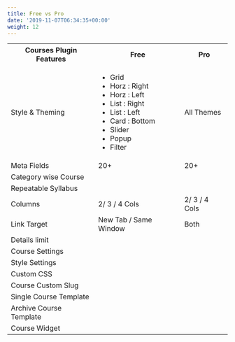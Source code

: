 ```yaml
---
title: Free vs Pro
date: '2019-11-07T06:34:35+00:00'
weight: 12
---
```


<table class="free-vs-pro table table-responsive table-bordered">
<tbody class="no-org">
<tr>
<th>Courses Plugin Features</th>
<th>Free</th>
<th>Pro</th>
</tr>
<tr>
<td>Style &amp; Theming</td>
<td class="themes-list">
<ul>
<li><span class="fa fa-check"></span> Grid</li>
<li><span class="fa fa-check"></span> Horz : Right</li>
<li><span class="fa fa-check"></span> Horz : Left</li>
<li><span class="fa fa-check"></span> List : Right</li>
<li><span class="fa fa-check"></span> List : Left</li>
<li><span class="fa fa-check"></span> Card : Bottom</li>
<li><span class="fa fa-check"></span> Slider</li>
<li><span class="fa fa-check"></span> Popup</li>
<li><span class="fa fa-check"></span> Filter</li>
</ul>
</td>
<td><span class="fa fa-check"></span> All Themes</td>
</tr>
<tr>
<td>Meta Fields</td>
<td><span class="fa fa-check"></span> 20+</td>
<td><span class="fa fa-check"></span> 20+</td>
</tr>
<tr>
<td>Category wise Course</td>
<td><span class="fa fa-check"></span></td>
<td><span class="fa fa-check"></span></td>
</tr>
<tr>
<td>Repeatable Syllabus</td>
<td><span class="fa fa-check"></span></td>
<td><span class="fa fa-check"></span></td>
</tr>
<tr>
<td>Columns</td>
<td><span class="fa fa-check"></span> 2/ 3 / 4 Cols</td>
<td><span class="fa fa-check"></span> 2/ 3 / 4 Cols</td>
</tr>
<tr>
<td>Link Target</td>
<td><span class="fa fa-check"></span> New Tab / Same Window</td>
<td><span class="fa fa-check"></span> Both</td>
</tr>
<tr>
<td>Details limit</td>
<td><span class="fa fa-check"></span></td>
<td><span class="fa fa-check"></span></td>
</tr>
<tr>
<td>Course Settings</td>
<td><span class="fa fa-check"></span></td>
<td><span class="fa fa-check"></span></td>
</tr>
<tr>
<td>Style Settings</td>
<td><span class="fa fa-check"></span></td>
<td><span class="fa fa-check"></span></td>
</tr>
<tr>
<td>Custom CSS</td>
<td><span class="fa fa-check"></span></td>
<td><span class="fa fa-check"></span></td>
</tr>
<tr>
<td>Course Custom Slug</td>
<td><span class="fa fa-check"></span></td>
<td><span class="fa fa-check"></span></td>
</tr>
<tr>
<td>Single Course Template</td>
<td><span class="fa fa-check"></span></td>
<td><span class="fa fa-check"></span></td>
</tr>
<tr>
<td>Archive Course Template</td>
<td><span class="fa fa-check"></span></td>
<td><span class="fa fa-check"></span></td>
</tr>
<tr>
<td>Course Widget</td>
<td><span class="fa fa-check"></span></td>
<td><span class="fa fa-check"></span></td>
</tr>
</tbody>
</table>